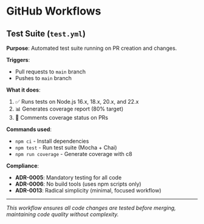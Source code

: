 # GitHub Workflows

## Test Suite (`test.yml`)

**Purpose**: Automated test suite running on PR creation and changes.

**Triggers**:
- Pull requests to `main` branch
- Pushes to `main` branch  

**What it does**:
1. ✅ Runs tests on Node.js 16.x, 18.x, 20.x, and 22.x
2. 📊 Generates coverage report (80% target)
3. 💬 Comments coverage status on PRs

**Commands used**:
- `npm ci` - Install dependencies
- `npm test` - Run test suite (Mocha + Chai)
- `npm run coverage` - Generate coverage with c8

**Compliance**:
- **ADR-0005**: Mandatory testing for all code
- **ADR-0006**: No build tools (uses npm scripts only)
- **ADR-0013**: Radical simplicity (minimal, focused workflow)

---

*This workflow ensures all code changes are tested before merging, maintaining code quality without complexity.*